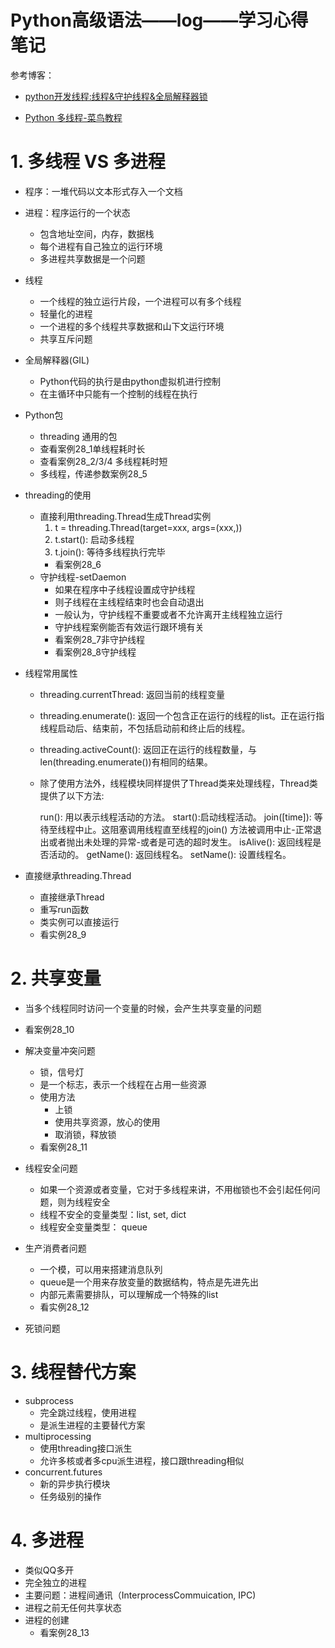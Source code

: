 # **Python高级语法——log——学习心得笔记**

参考博客：
- [python开发线程:线程&守护线程&全局解释器锁](https://www.cnblogs.com/jokerbj/p/7460260.html)

- [Python 多线程-菜鸟教程](http://www.runoob.com/python/python-multithreading.html)

# 1. 多线程 VS 多进程
- 程序：一堆代码以文本形式存入一个文档

- 进程：程序运行的一个状态
    - 包含地址空间，内存，数据栈
    - 每个进程有自己独立的运行环境
    - 多进程共享数据是一个问题

- 线程
    - 一个线程的独立运行片段，一个进程可以有多个线程
    - 轻量化的进程
    - 一个进程的多个线程共享数据和山下文运行环境
    - 共享互斥问题

- 全局解释器(GIL)
    - Python代码的执行是由python虚拟机进行控制
    - 在主循环中只能有一个控制的线程在执行 

- Python包
    - threading 通用的包
    - 查看案例28_1单线程耗时长
    - 查看案例28_2/3/4 多线程耗时短
    - 多线程，传递参数案例28_5

- threading的使用
    - 直接利用threading.Thread生成Thread实例
        1. t = threading.Thread(target=xxx, args=(xxx,)) 
        2. t.start(): 启动多线程
        3. t.join(): 等待多线程执行完毕
        - 看案例28_6
    - 守护线程-setDaemon
        - 如果在程序中子线程设置成守护线程
        - 则子线程在主线程结束时也会自动退出
        - 一般认为，守护线程不重要或者不允许离开主线程独立运行
        - 守护线程案例能否有效运行跟环境有关
        - 看案例28_7非守护线程
        - 看案例28_8守护线程  

- 线程常用属性
    - threading.currentThread: 返回当前的线程变量
    - threading.enumerate(): 返回一个包含正在运行的线程的list。正在运行指线程启动后、结束前，不包括启动前和终止后的线程。
    - threading.activeCount(): 返回正在运行的线程数量，与len(threading.enumerate())有相同的结果。
    - 除了使用方法外，线程模块同样提供了Thread类来处理线程，Thread类提供了以下方法:

        run(): 用以表示线程活动的方法。
        start():启动线程活动。
        join([time]): 等待至线程中止。这阻塞调用线程直至线程的join() 方法被调用中止-正常退出或者抛出未处理的异常-或者是可选的超时发生。
        isAlive(): 返回线程是否活动的。
        getName(): 返回线程名。
        setName(): 设置线程名。 
        
- 直接继承threading.Thread
    - 直接继承Thread
    - 重写run函数
    - 类实例可以直接运行
    - 看实例28_9  

# 2. 共享变量
- 当多个线程同时访问一个变量的时候，会产生共享变量的问题
- 看案例28_10
- 解决变量冲突问题
    - 锁，信号灯
    - 是一个标志，表示一个线程在占用一些资源
    - 使用方法
        - 上锁
        - 使用共享资源，放心的使用
        - 取消锁，释放锁
    - 看案例28_11
       
- 线程安全问题
    - 如果一个资源或者变量，它对于多线程来讲，不用枷锁也不会引起任何问题，则为线程安全
    - 线程不安全的变量类型：list, set, dict
    - 线程安全变量类型： queue

- 生产消费者问题
    - 一个模，可以用来搭建消息队列
    - queue是一个用来存放变量的数据结构，特点是先进先出
    - 内部元素需要排队，可以理解成一个特殊的list
    - 看实例28_12 
    
- 死锁问题
    
# 3. 线程替代方案
- subprocess
    - 完全跳过线程，使用进程
    - 是派生进程的主要替代方案
- multiprocessing
    - 使用threading接口派生
    - 允许多核或者多cpu派生进程，接口跟threading相似
- concurrent.futures
    - 新的异步执行模块
    - 任务级别的操作
      
# 4. 多进程
- 类似QQ多开
- 完全独立的进程
- 主要问题：进程间通讯（InterprocessCommuication, IPC)
- 进程之前无任何共享状态
- 进程的创建
    - 看案例28_13                             
    
                                  